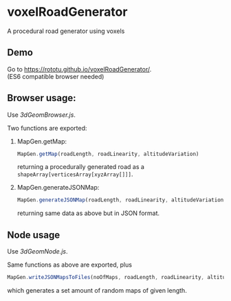 voxelRoadGenerator  
==================
A procedural road generator using voxels

Demo
----
Go to https://rototu.github.io/voxelRoadGenerator/.  
(ES6 compatible browser needed)

Browser usage:
-----
Use *3dGeomBrowser.js*.  
  
  
Two functions are exported:  

1.  MapGen.getMap:  
    ``` javascript
    MapGen.getMap(roadLength, roadLinearity, altitudeVariation)
    ```
    returning a procedurally generated road as a `shapeArray[verticesArray[xyzArray[]]]`.

2.  MapGen.generateJSONMap:  
    ``` javascript
    MapGen.generateJSONMap(roadLength, roadLinearity, altitudeVariation)
    ``` 
    returning same data as above but in JSON format.


Node usage
-----
Use *3dGeomNode.js*.  
  
Same functions as above are exported, plus  
``` javascript
MapGen.writeJSONMapsToFiles(noOfMaps, roadLength, roadLinearity, altitudeVariation)
``` 
which generates a set amount of random maps of given length.

